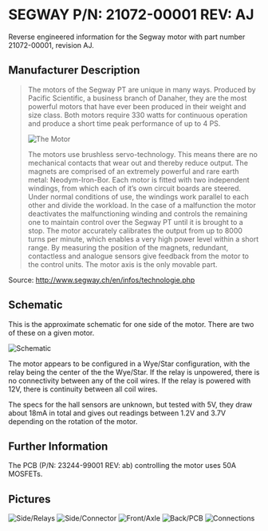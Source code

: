 # SEGWAY P/N: 21072-00001 REV: AJ
Reverse engineered information for the Segway motor with part number 21072-00001, revision AJ.

## Manufacturer Description
> The motors of the Segway PT are unique in many ways. Produced by Pacific Scientific, a business branch of Danaher, they are the most powerful motors that have ever been produced in their weight and size class. Both motors require 330 watts for continuous operation and produce a short time peak performance of up to 4 PS.
> 
> ![The Motor](/images/motoren.jpg)
>
> The motors use brushless servo-technology. This means there are no mechanical contacts that wear out and thereby reduce output. The magnets are comprised of an extremely powerful and rare earth metal: Neodym-Iron-Bor. Each motor is fitted with two independent windings, from which each of it’s own circuit boards are steered. Under normal conditions of use, the windings work parallel to each other and divide the workload. In the case of a malfunction the motor deactivates the malfunctioning winding and controls the remaining one to maintain control over the Segway PT until it is brought to a stop. The motor accurately calibrates the output from up to 8000 turns per minute, which enables a very high power level within a short range. By measuring the position of the magnets, redundant, contactless and analogue sensors give feedback from the motor to the control units. The motor axis is the only movable part.

Source: http://www.segway.ch/en/infos/technologie.php

## Schematic
This is the approximate schematic for one side of the motor. There are two of these on a given motor.

![Schematic](/images/schematic.png)

The motor appears to be configured in a Wye/Star configuration, with the relay being the center of the the Wye/Star. If the relay is unpowered, there is no connectivity between any of the coil wires. If the relay is powered with 12V, there is continuity between all coil wires.

The specs for the hall sensors are unknown, but tested with 5V, they draw about 18mA in total and gives out readings between 1.2V and 3.7V depending on the rotation of the motor.

## Further Information
The PCB (P/N: 23244-99001 REV: ab) controlling the motor uses 50A MOSFETs.

## Pictures
![Side/Relays](/images/1.jpg)
![Side/Connector](/images/2.jpg)
![Front/Axle](/images/3.jpg)
![Back/PCB](/images/4.jpg)
![Connections](/images/5.jpg)
